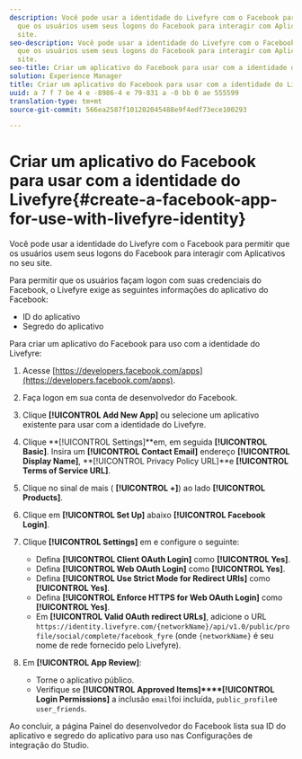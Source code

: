 ```yaml
---
description: Você pode usar a identidade do Livefyre com o Facebook para permitir
  que os usuários usem seus logons do Facebook para interagir com Aplicativos no seu
  site.
seo-description: Você pode usar a identidade do Livefyre com o Facebook para permitir
  que os usuários usem seus logons do Facebook para interagir com Aplicativos no seu
  site.
seo-title: Criar um aplicativo do Facebook para usar com a identidade do Livefyre
solution: Experience Manager
title: Criar um aplicativo do Facebook para usar com a identidade do Livefyre
uuid: a 7 f 7 be 4 e -8986-4 e 79-831 a -0 bb 0 ae 555599
translation-type: tm+mt
source-git-commit: 566ea2587f101202045488e9f4edf73ece100293

---
```



# Criar um aplicativo do Facebook para usar com a identidade do Livefyre{#create-a-facebook-app-for-use-with-livefyre-identity}

Você pode usar a identidade do Livefyre com o Facebook para permitir que os usuários usem seus logons do Facebook para interagir com Aplicativos no seu site.

Para permitir que os usuários façam logon com suas credenciais do Facebook, o Livefyre exige as seguintes informações do aplicativo do Facebook:

* ID do aplicativo
* Segredo do aplicativo

Para criar um aplicativo do Facebook para uso com a identidade do Livefyre:

1. Acesse [https://developers.facebook.com/apps](https://developers.facebook.com/apps).
1. Faça logon em sua conta de desenvolvedor do Facebook.
1. Clique **[!UICONTROL Add New App]** ou selecione um aplicativo existente para usar com a identidade do Livefyre.
1. Clique **[!UICONTROL Settings]**em, em seguida **[!UICONTROL Basic]**. Insira um **[!UICONTROL Contact Email]** endereço **[!UICONTROL Display Name]**, **[!UICONTROL Privacy Policy URL]**e **[!UICONTROL Terms of Service URL]**.
1. Clique no sinal de mais ( **[!UICONTROL +]**) ao lado **[!UICONTROL Products]**.
1. Clique em **[!UICONTROL Set Up]** abaixo **[!UICONTROL Facebook Login]**.
1. Clique **[!UICONTROL Settings]** em e configure o seguinte:

   * Defina **[!UICONTROL Client OAuth Login]** como **[!UICONTROL Yes]**.
   * Defina **[!UICONTROL Web OAuth Login]** como **[!UICONTROL Yes]**.
   * Defina **[!UICONTROL Use Strict Mode for Redirect URIs]** como **[!UICONTROL Yes]**.
   * Defina **[!UICONTROL Enforce HTTPS for Web OAuth Login]** como **[!UICONTROL Yes]**.
   * Em **[!UICONTROL Valid OAuth redirect URLs]**, adicione o URL `https://identity.livefyre.com/{networkName}/api/v1.0/public/profile/social/complete/facebook_fyre` (onde `{networkName}` é seu nome de rede fornecido pelo Livefyre).

1. Em **[!UICONTROL App Review]**:

   * Torne o aplicativo público.
   * Verifique se **[!UICONTROL Approved Items]****[!UICONTROL Login Permissions]** a inclusão `email`foi incluída, `public_profile`e `user_friends`.

Ao concluir, a página Painel do desenvolvedor do Facebook lista sua ID do aplicativo e segredo do aplicativo para uso nas Configurações de integração do Studio.
